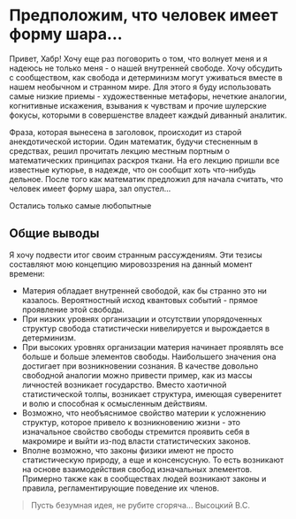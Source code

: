 # Предположим, что человек имеет форму шара...

Привет, Хабр! Хочу еще раз поговорить о том, что волнует меня и я надеюсь не только меня - 
о нашей внутренней свободе. Хочу обсудить с сообществом, как свобода и детерминизм могут 
уживаться вместе в нашем необычном и странном мире. Для этого я буду использовать самые 
низкие приемы - художественные метафоры, нечеткие аналогии, когнитивные искажения, 
взывания к чувствам и прочие шулерские фокусы, которыми в совершенстве владеет каждый 
диванный аналитик.

Фраза, которая вынесена в заголовок, происходит из старой анекдотической истории. Один математик,
будучи стесненным в средствах, решил прочитать лекцию местным портным о математических принципах 
раскроя ткани. На его лекцию пришли все известные кутюрье, в надежде, что он  сообщит хоть 
что-нибудь дельное. После того как математик предложил для начала считать, что человек имеет 
форму шара, зал опустел... 

Остались только самые любопытные 

## Общие выводы

Я хочу подвести итог своим странным рассуждениям. Эти тезисы составляют мою концепцию 
мировоззрения на данный момент времени:

- Материя обладает внутренней свободой, как бы странно это ни казалось.
  Вероятностный исход квантовых событий - прямое проявление этой свободы. 
- При низких уровнях организации и отсутствии упорядоченных структур свобода 
  статистически нивелируется и вырождается в детерминизм.
- При высоких уровнях организации материя начинает проявлять все больше и больше 
  элементов свободы. Наибольшего значения она достигает при возникновении сознания.
  В качестве довольно свободной аналогии можно привести пример, как из массы личностей 
  возникает государство. Вместо хаотичной статистической толпы, возникает
  структура, имеющая суверенитет и волю и способная к осмысленным действиям.
- Возможно, что необъяснимое свойство материи к усложнению структур, которое привело к
  возникновению жизни - это изначальное свойство свободы стремится проявить себя в макромире и
  выйти из-под власти статистических законов.
- Вполне возможно, что законы физики имеют не просто статистическую природу, а еще и
  консенсусную. То есть возникают на основе взаимодействия свобод изначальных элементов.
  Примерно также как в сообществах людей возникают законы и правила, регламентирующие поведение
  их членов.

>Пусть безумная идея, не рубите сгоряча...
>Высоцкий В.С.


